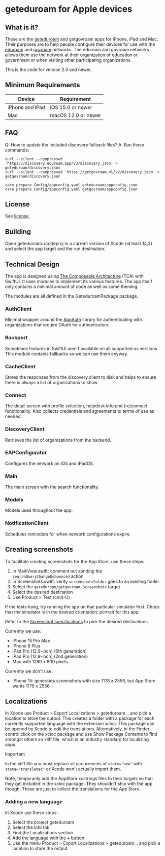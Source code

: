 # geteduroam for Apple devices

## What is it?

These are the [geteduroam](https://geteduroam.app/) and getgovroam apps for iPhone, iPad and Mac. Their purposes are to help people configure their devices for use with the [eduroam](https://eduroam.org) and [govroam](https://govroam.nl) networks. The eduroam and govroam networks allows them use the network at their organization of education or government or when visiting other participating organizations.

This is the code for version 2.0 and newer.

## Minimum Requirements

| Device          | Requirement         |
| ----------------|---------------------|
| iPhone and iPad | iOS 15.0 or newer   |
| Mac             | macOS 12.0 or newer |

## FAQ

Q: How to update the included discovery fallback files?
A: Run these commands:

    curl --silent --compressed 'https://discovery.eduroam.app/v3/discovery.json' > geteduroam/discovery.json
    curl --silent --compressed 'https://getgovroam.nl/v2/discovery.json' > getgovroam/discovery.json

    care prepare Config/appconfig.yaml geteduroam/appconfig.json
    care prepare Config/appconfig.yaml getgovroam/appconfig.json
    
## License

See [license](LICENSE.md).

## Building

Open geteduroam.xcodeproj in a current version of Xcode (at least 14.3) and select the app target and the run destination.

## Technical Design

The app is designed using [The Composable Architecture](https://github.com/pointfreeco/swift-composable-architecture) (TCA) with SwiftUI. It uses modules to implement its various features. The app itself only contains a minimal amount of code as well as some theming.

The modules are all defined in the GeteduroamPackage package.

### AuthClient

Minimal wrapper around the [AppAuth](https://github.com/openid/AppAuth-iOS.git) library for authenticating with organizations that require OAuth for authentication.

### Backport

Sometimes features in SwiftUI aren't available on all supported os versions. This module contains fallbacks so we can use them anyway.

### CacheClient

Stores the responses from the discovery client to disk and helps to ensure there is always a list of organizations to show.

### Connect

The detail screen with profile selection, helpdesk info and (re)connect functionality. Also collects credentials and agreements to terms of use as needed.

### DiscoveryClient

Retrieves the list of organizations from the backend.

### EAPConfigurator

Configures the network on iOS and iPadOS.

### Main

The main screen with the search functionality.

### Models

Models used throughout the app.

### NotificationClient

Schedules reminders for when network configurations expire.

## Creating screenshots

To facilitate creating screenshots for the App Store, use these steps:

1. In MainView.swift: comment out sending the `searchQueryChangeDebounced` action
2. In Screenshots.swift: verify `screenshotsFolder` goes to an existing folder
3. Select the `geteduroam/getgovroam Screenshots` target
4. Select the desired destination
5. Use Product > Test (cmd-U)

If the tests hang, try running the app on that particular simulator first. Check that the simulator is in the desired orientation: portrait for this app.

Refer to the [Screenshot specifications](https://developer.apple.com/help/app-store-connect/reference/screenshot-specifications) to pick the desired destinations.

Currently we use:

- iPhone 15 Pro Max
- iPhone 8 Plus
- iPad Pro (12.9-inch) (6th generation) 
- iPad Pro (12.9-inch) (2nd generation) 
- Mac with 1280 x 800 pixels

Currently we don't use:
- iPhone 15: generates screenshots with size 1178 x 2556, but App Store wants 1179 x 2556

## Localizations

In Xcode use Product > Export Localizations > geteduroam… and pick a location to store the output. This creates a folder with a package for each currently supported language with the extension xcloc. This package can be opened by Xcode to edit the translations. Alternatively, in the Finder control click on the xcloc package and use Show Package Contents to find amongst others an xliff file, which is an industry standard for localizing apps.

> [!Important]
> In the xliff file you must replace all occurrences of `state="new"` with `state="translated"` or Xcode won't actually import them.

Note, temporarily add the AppStore.xcstrings files to their targets so that they get included in the xcloc package. They shouldn't ship with the app though. These are just to collect the translations for the App Store.

### Adding a new language

In Xcode use these steps:

1. Select the project geteduroam
2. Select the Info tab
3. Find the Localizations section
4. Add the language with the + button
5. Use the menu Product > Export Localizations > geteduroam… and pick a location to store the output
